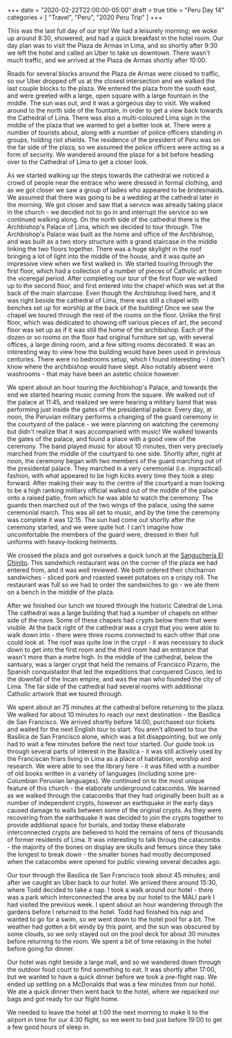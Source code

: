 +++
date = "2020-02-22T22:00:00-05:00"
draft = true
title = "Peru Day 14"
categories = [ "Travel", "Peru", "2020 Peru Trip" ]
+++

This was the last full day of our trip! We had a leisurely morning; we woke up around 8:30, showered, and had a quick breakfast in the hotel room. Our day plan was to visit the Plaza de Armas in Lima, and so shortly after 9:30 we left the hotel and called an Uber to take us downtown. There wasn't much traffic, and we arrived at the Plaza de Armas shortly after 10:00.

Roads for several blocks around the Plaza de Armas were closed to traffic, so our Uber dropped off us at the closest intersection and we walked the last couple blocks to the plaza. We entered the plaza from the south east, and were greeted with a large, open square with a large fountain in the middle. The sun was out, and it was a gorgeous day to visit. We walked around to the north side of the fountain, in order to get a view back towards the Cathedral of Lima. There was also a multi-coloured Lima sign in the middle of the plaza that we wanted to get a better look at. There were a number of tourists about, along with a number of police officers standing in groups, holding riot shields. The residence of the president of Peru was on the far side of the plaza, so we assumed the police officers were acting as a form of security. We wandered around the plaza for a bit before heading over to the Cathedral of Lima to get a closer look.

As we started walking up the steps towards the cathedral we noticed a crowd of people near the entrace who were dressed in formal clothing, and as we got closer we saw a group of ladies who appeared to be bridesmaids. We assumed that there was going to be a wedding at the cathedral later in the morning. We got closer and saw that a service was already taking place in the church - we decided not to go in and interrupt the service so we continued walking along. On the north side of the cathedral there is the Archbishop's Palace of Lima, which we decided to tour through. The Archbishop's Palace was built as the home and office of the Archbishop, and was built as a two story structure with a grand staircase in the middle linking the two floors together. There was a huge skylight in the roof bringing a lot of light into the middle of the house, and it was quite an impressive view when we first walked in. We started touring through the first floor, which had a collection of a number of pieces of Catholic art from the viceregal period. After completing our tour of the first floor we walked up to the second floor, and first entered into the chapel which was set at the back of the main staircase. Even though the Archbishop lived here, and it was right beside the cathedral of Lima, there was still a chapel with benches set up for worship at the back of the building! Once we saw the chapel we toured through the rest of the rooms on the floor. Unlike the first floor, which was dedicated to showing off various pieces of art, the second floor was set up as if it was still the home of the archibishop. Each of the dozen or so rooms on the floor had original furniture set up, with several offices, a large dining room, and a few sitting rooms decorated. It was an interesting way to view how the building would have been used in previous centuries. There were no bedrooms setup, which I found interesting - I don't know where the archibishop would have slept. Also notably absent were washrooms - that may have been an astetic choice however.

We spent about an hour touring the Archbishop's Palace, and towards the end we started hearing music coming from the square. We walked out of the palace at 11:45, and realized we were hearing a military band that was performing just inside the gates of the presidential palace. Every day, at noon, the Peruvian military performs a changing of the guard ceremony in the courtyard of the palace - we were planning on watching the ceremony but didn't realize that it was accompanied with music! We walked towards the gates of the palace, and found a place with a good view of the ceremony. The band played music for about 10 minutes, then very precisely marched from the middle of the courtyard to one side. Shortly after, right at noon, the ceremony began with two members of the guard marching out of the presidental palace. They marched in a very ceremonial (i.e. impractical) fashion, with what appeared to be high kicks every time they took a step forward. After making their way to the centre of the courtyard a man looking to be a high ranking military official walked out of the middle of the palace onto a raised patio, from which he was able to watch the ceremony. The guards then marched out of the two wings of the palace, using the same ceremonial march. This was all set to music, and by the time the ceremony was complete it was 12:15. The sun had come out shortly after the ceremony started, and we were quite hot. I can't imagine how uncomfortable the members of the guard were, dressed in their full uniforms with heavy-looking helments.

We crossed the plaza and got ourselves a quick lunch at the [Sanguchería El Chinito](https://www.elchinito.com.pe/). This sandwhich restaurant was on the corner of the plaza we had entered from, and it was well reviewed. We both ordered their chicharron sandwiches - sliced pork and roasted sweet potatoes on a crispy roll. The restaurant was full so we had to order the sandwiches to go - we ate them on a bench in the middle of the plaza.

After we finished our lunch we toured through the historic Catedral de Lima. The cathedral was a large building that had a number of chapels on either side of the nave. Some of these chapels had crypts below them that were visible. At the back right of the cathedral was a crypt that you were able to walk down into - there were three rooms connected to each other that one could look at. The roof was quite low in the crypt - it was necessary to duck down to get into the first room and the third room had an entrance that wasn't more than a metre high. In the middle of the cathedral, below the santuary, was a larger crypt that held the remains of Francisco Pizarro, the Spanish conquistador that led the expeditions that conquered Cusco, led to the downfall of the Incan empire, and was the man who founded the city of Lima. The far side of the cathedral had several rooms with additional Catholic artwork that we toured through.

We spent about an 75 minutes at the cathedral before returning to the plaza. We walked for about 10 minutes to reach our next destination - the Basilica de San Francisco. We arrived shortly before 14:00, purchased our tickets and waited for the next English tour to start. You aren't allowed to tour the Basilica de San Francisco alone, which was a bit disappointing, but we only had to wait a few minutes before the next tour started. Our guide took us through several parts of interest in the Basilica - it was still actively used by the Franciscan friars living in Lima as a place of habitation, worship and research. We were able to see the library here - it was filled with a number of old books written in a variety of languages (including some pre-Columbian Peruvian languages). We continued on to the most unique feature of this church - the elaborate underground catacombs. We learned as we walked through the catacombs that they had originally been built as a number of independent crypts, however an earthquake in the early days caused damage to walls between some of the original crypts. As they were recovering from the earthquake it was decided to join the crypts together to provide additional space for burials, and today these elaborate interconnected crypts are believed to hold the remains of tens of thousands of former residents of Lima. It was interesting to talk throug the catacombs - the majority of the bones on display are skulls and femurs since they take the longest to break down - the smaller bones had mostly decomposed when the catacombs were opened for public viewing several decades ago.

Our tour through the Basilica de San Francisco took about 45 minutes; and after we caught an Uber back to our hotel. We arrived there around 15:30, where Todd decided to take a nap. I took a walk around our hotel - there was a park which interconnected the area by our hotel to the MALI park I had visited the previous week. I spent about an hour wandering through the gardens before I returned to the hotel. Todd had finished his nap and wanted to go for a swim, so we went down to the hotel pool for a bit. The weather had gotten a bit windy by this point, and the sun was obscured by some clouds, so we only stayed out on the pool deck for about 30 minutes before returning to the room. We spent a bit of time relaxing in the hotel before going for dinner.

Our hotel was right beside a large mall, and so we wandered down through the outdoor food court to find something to eat. It was shortly after 17:00, but we wanted to have a quick dinner before we took a pre-flight nap. We ended up settling on a McDonalds that was a few minutes from our hotel. We ate a quick dinner then went back to the hotel, where we repacked our bags and got ready for our flight home.

We needed to leave the hotel at 1:00 the next morning to make it to the airport in time for our 4:30 flight, so we went to bed just before 19:00 to get a few good hours of sleep in.
  
